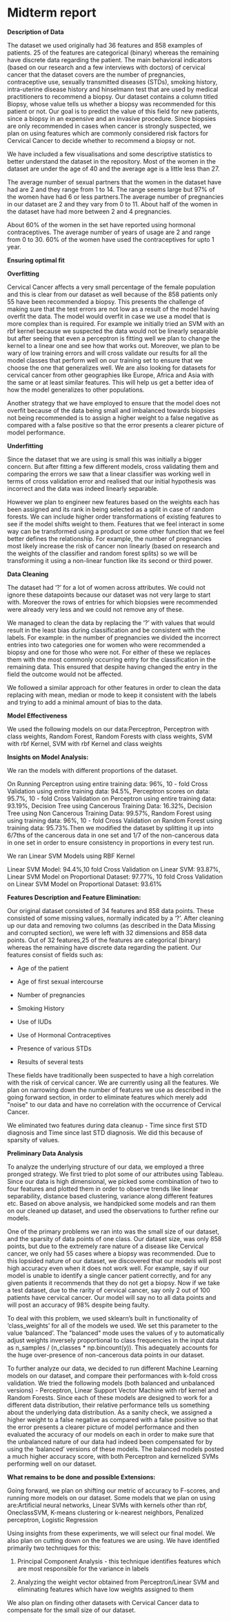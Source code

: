 # Midterm report

**Description of Data**

The dataset we used originally had 36 features and 858 examples of patients. 25 of the features are categorical (binary) whereas the remaining have discrete data regarding the patient. The main behavioral indicators (based on our research and a few interviews with doctors) of cervical cancer that the dataset covers are the number of pregnancies, contraceptive use, sexually transmitted diseases (STDs), smoking history, intra-uterine disease history and hinselmann test that are used by medical practitioners to recommend a biopsy. Our dataset contains a column titled Biopsy, whose value tells us whether a biopsy was recommended for this patient or not. Our goal is to predict the value of this field for new patients, since a biopsy in an expensive and an invasive procedure. Since biopsies are only recommended in cases when cancer is strongly suspected, we plan on using features which are commonly considered risk factors for Cervical Cancer to decide whether to recommend a biopsy or not.

We have included a few visualisations and some descriptive statistics to better understand the dataset in the repository.
Most of the women in the dataset are under the age of 40 and the average age is a little less than 27.

The average number of sexual partners that the women in the dataset have had are 2 and they range from 1 to 14. The range seems large but 97% of the women have had 6 or less partners.The average number of pregnancies in our dataset are 2 and they vary from 0 to 11. About half of the women in the dataset have had more between 2 and 4 pregnancies.

About 60% of the women in the set have reported using hormonal contraceptives. The average number of years of usage are 2 and range from 0 to 30. 60% of the women have used the contraceptives for upto 1 year.

**Ensuring optimal fit**

**Overfitting**

Cervical Cancer affects a very small percentage of the female population and this is clear from our dataset as well because of the 858 patients only 55 have been recommended a biopsy. This presents the challenge of making sure that the test errors are not low as a result of the model having overfit the data. The model would overfit in case we use a model that is more complex than is required. For example we initially tried an SVM with an rbf kernel because we suspected the data would not be linearly separable but after seeing that even a perceptron is fitting well we plan to change the kernel to a linear one and see how that works out. Moreover, we plan to be wary of low training errors and will cross validate our results for all the model classes that perform well on our training set to ensure that we choose the one that generalizes well. We are also looking for datasets for cervical cancer from other geographies like Europe, Africa and Asia with the same or at least similar features. This will help us get a better idea of how the model generalizes to other populations.

Another strategy that we have employed to ensure that the model does not overfit because of the data being small and imbalanced towards biopsies not being recommended is to assign a higher weight to a false negative as compared with a false positive so that the error presents a clearer picture of model performance.

**Underfitting**

Since the dataset that we are using is small this was initially a bigger concern. But after fitting a few different models, cross validating them and comparing the errors we saw that a linear classifier was working well in terms of cross validation error and realised that our initial hypothesis was incorrect and the data was indeed linearly separable. 

However we plan to engineer new features based on the weights each has been assigned and its rank in being selected as a split in case of random forests. We can include higher order transformations of existing features to see if the model shifts weight to them. Features that we feel interact in some way can be transformed using a product or some other function that we feel better defines the relationship. For example, the number of pregnancies most likely increase the risk of cancer non linearly (based on research and the weights of the classifier and random forest splits) so we will be transforming it using a non-linear function like its second or third power.

**Data Cleaning**

The dataset had ‘?’ for a lot of women across attributes. We could not ignore these datapoints because our dataset was not very large to start with. Moreover the rows of entries for which biopsies were recommended were already very less and we could not remove any of these. 

We managed to clean the data by replacing the ‘?’ with values that would result in the least bias during classification and be consistent with the labels. For example: in the number of pregnancies we divided the incorrect entries into two categories one for women who were recommended a biopsy and one for those who were not. For either of these we replaces them with the most commonly occurring entry for the classification in the remaining data. This ensured that despite having changed the entry in the field the outcome would not be affected.

We followed a similar approach for other features in order to clean the data replacing with mean, median or mode to keep it consistent with the labels and trying to add a minimal amount of bias to the data.

**Model Effectiveness**

We used the following models on our data:Perceptron, Perceptron with class weights, Random Forest, Random Forests with class weights, SVM with rbf Kernel, SVM with rbf Kernel and class weights

**Insights on Model Analysis:**

We ran the models with different proportions of the dataset.

On Running Perceptron using entire training data: 96%, 10 - fold Cross Validation using entire training data: 94.5%, Perceptron scores on data: 95.7%, 10 - fold Cross Validation on Perceptron using entire training data: 93.19%, Decision Tree using Cancerous Training Data: 16.32%, Decision Tree using Non Cancerous Training Data: 99.57%, Random Forest using using training data: 96%, 10 - fold Cross Validation on Random Forest using training data: 95.73%.Then we modified the dataset by splitting it up into 6/7ths of the cancerous data in one set and 1/7 of the non-cancerous data in one set in order to ensure consistency in proportions in every test run.

We ran Linear SVM Models using RBF Kernel

Linear SVM Model: 94.4%,10 fold Cross Validation on Linear SVM: 93.87%, Linear SVM Model on Proportional Dataset: 97.77%, 10 fold Cross Validation on Linear SVM Model on Proportional Dataset: 93.61%

**Features Description and Feature Elimination:**

Our original dataset consisted of 34 features and 858 data points. These consisted of some missing values, normally indicated by a ‘?’. After cleaning up our data and removing two columns (as described in the Data Missing and corrupted section), we were left with 32 dimensions and 858 data points. Out of 32 features,25 of the features are categorical (binary) whereas the remaining have discrete data regarding the patient. Our features consist of fields such as:

* Age of the patient

* Age of first sexual intercourse

* Number of pregnancies

* Smoking History

* Use of IUDs

* Use of Hormonal Contraceptives

* Presence of various STDs

* Results of several tests

These fields have traditionally been suspected to have a high correlation with the risk of cervical cancer. We are currently using all the features. We plan on narrowing down the number of features we use as described in the going forward section, in order to eliminate features which merely add "noise" to our data and have no correlation with the occurrence of Cervical Cancer.

We eliminated two features during data cleanup - Time since first STD diagnosis and Time since last STD diagnosis. We did this because of sparsity of values.

**Preliminary Data Analysis**

To analyze the underlying structure of our data, we employed a three pronged strategy. We first tried to plot some of our attributes using Tableau. Since our data is high dimensional, we picked some combination of two to four features and plotted them in order to observe trends like linear separability, distance based clustering, variance along different features etc. Based on above analysis, we handpicked some models and ran them on our cleaned up dataset, and used the observations to further refine our models.

One of the primary problems we ran into was the small size of our dataset, and the sparsity of data points of one class. Our dataset size, was only 858 points, but due to the extremely rare nature of a disease like Cervical cancer, we only had 55 cases where a biopsy was recommended. Due to this lopsided nature of our dataset, we discovered that our models will post high accuracy even when it does not work well. For example, say if our model is unable to identify a single cancer patient correctly, and for any given patients it recommends that they do not get a biopsy. Now if we take a test dataset, due to the rarity of cervical cancer, say only 2 out of 100 patients have cervical cancer. Our model will say no to all data points and will post an accuracy of 98% despite being faulty.

To deal with this problem, we used sklearn’s built in functionality of ‘class_weights’ for all of the models we used. We set this parameter to the value ‘balanced’. The "balanced" mode uses the values of y to automatically adjust weights inversely proportional to class frequencies in the input data as n_samples / (n_classes * np.bincount(y)). This adequately accounts for the huge over-presence of non-cancerous data points in our dataset.

To further analyze our data, we decided to run different Machine Learning models on our dataset, and compare their performances with k-fold cross validation. We tried the following models (both balanced and unbalanced versions)  - Perceptron, Linear Support Vector Machine with rbf kernel and Random Forests. Since each of these models are designed to work for a different data distribution, their relative performance tells us something about the underlying data distribution. As a sanity check, we assigned a higher weight to a false negative as compared with a false positive so that the error presents a clearer picture of model performance and then evaluated the accuracy of our models on each in order to make sure that the unbalanced nature of our data had indeed been compensated for by using the ‘balanced’ versions of these models. The balanced models posted a much higher accuracy score, with both Perceptron and kernelized SVMs performing well on our dataset.

**What remains to be done and possible Extensions:**

Going forward, we plan on shifting our metric of accuracy to F-scores, and running more models on our dataset. Some models that we plan on using are:Artificial neural networks, Linear SVMs with kernels other than rbf, OneclassSVM, K-means clustering or k-nearest neighbors, Penalized perceptron, Logistic Regression

Using insights from these experiments, we will select our final model. We also plan on cutting down on the features we are using. We have identified primarily two techniques for this:

1. Principal Component Analysis - this technique identifies features which are most responsible for the variance in labels

2. Analyzing the weight vector obtained from Perceptron/Linear SVM and eliminating features which have low weights assigned to them

We also plan on finding other datasets with Cervical Cancer data to compensate for the small size of our dataset.

